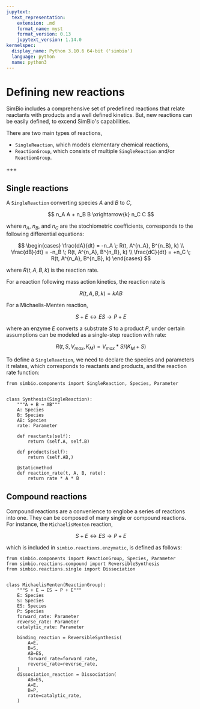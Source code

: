 ```yaml
---
jupytext:
  text_representation:
    extension: .md
    format_name: myst
    format_version: 0.13
    jupytext_version: 1.14.0
kernelspec:
  display_name: Python 3.10.6 64-bit ('simbio')
  language: python
  name: python3
---
```


# Defining new reactions

SimBio includes a comprehensive set of predefined reactions
that relate reactants with products
and a well defined kinetics.
But,
new reactions can be easily defined,
to excend SimBio's capabilities.

There are two main types of reactions,

- `SingleReaction`, which models elementary chemical reactions,
- `ReactionGroup`, which consists of multiple `SingleReaction` and/or `ReactionGroup`.

+++

## Single reactions

A `SingleReaction`
converting species $A$ and $B$ to $C$,

$$ n_A A + n_B B \xrightarrow{k} n_C C $$

where $n_A$, $n_B$, and $n_C$ are the stochiometric coefficients,
corresponds to the following differential equations:

$$
\begin{cases}
\frac{dA}{dt} = -n_A \; R(t, A^{n_A}, B^{n_B}, k) \\
\frac{dB}{dt} = -n_B \; R(t, A^{n_A}, B^{n_B}, k) \\
\frac{dC}{dt} = +n_C \; R(t, A^{n_A}, B^{n_B}, k)
\end{cases}
$$

where $R(t, A, B, k)$ is the reaction rate.

For a reaction following mass action kinetics,
the reaction rate is

$$ R(t, A, B, k) = k A B $$

For a Michaelis-Menten reaction,

$$ S + E ↔ ES → P + E $$

where an enzyme $E$ converts a substrate $S$ to a product $P$,
under certain assumptions can be modeled as a single-step reaction with rate:

$$ R(t, S, V_{max}, K_M) = V_{max} * S / (K_M + S) $$

To define a `SingleReaction`,
we need to declare the species and parameters it relates,
which corresponds to reactants and products,
and the reaction rate function:

```{code-cell} ipython3
from simbio.components import SingleReaction, Species, Parameter


class Synthesis(SingleReaction):
    """A + B → AB"""
    A: Species
    B: Species
    AB: Species
    rate: Parameter

    def reactants(self):
        return (self.A, self.B)

    def products(self):
        return (self.AB,)

    @staticmethod
    def reaction_rate(t, A, B, rate):
        return rate * A * B
```

## Compound reactions

Compound reactions are a convenience to englobe a series of reactions into one.
They can be composed of many single or compound reactions.
For instance,
the `MichaelisMenten` reaction,

$$ S + E ↔ ES → P + E $$

which is included in `simbio.reactions.enzymatic`,
is defined as follows:

```{code-cell} ipython3
from simbio.components import ReactionGroup, Species, Parameter
from simbio.reactions.compound import ReversibleSynthesis
from simbio.reactions.single import Dissociation


class MichaelisMenten(ReactionGroup):
    """S + E ↔ ES → P + E"""
    E: Species
    S: Species
    ES: Species
    P: Species
    forward_rate: Parameter
    reverse_rate: Parameter
    catalytic_rate: Parameter

    binding_reaction = ReversibleSynthesis(
        A=E,
        B=S,
        AB=ES,
        forward_rate=forward_rate,
        reverse_rate=reverse_rate,
    )
    dissociation_reaction = Dissociation(
        AB=ES,
        A=E,
        B=P,
        rate=catalytic_rate,
    )
```
